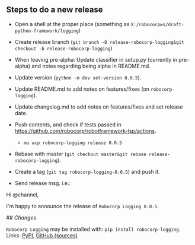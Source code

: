 
Steps to do a new release
---------------------------

- Open a shell at the proper place (something as `X:/robocorpws/draft-python-framework/logging`)

- Create release branch (`git branch -D release-robocorp-logging&git checkout -b release-robocorp-logging`)

- When leaving pre-alpha: Update classifier in setup.py (currently in pre-alpha) and notes regarding being alpha in README.md.

- Update version (`python -m dev set-version 0.0.5`).

- Update README.md to add notes on features/fixes (on `robocorp-logging`).

- Update changelog.md to add notes on features/fixes and set release date.

- Push contents, and check if tests passed in https://github.com/robocorp/robotframework-lsp/actions.
  - `mu acp robocorp-logging release 0.0.5`

- Rebase with master (`git checkout master&git rebase release-robocorp-logging`).

- Create a tag (`git tag robocorp-logging-0.0.5`) and push it.

- Send release msg. i.e.:

Hi @channel,

I'm happy to announce the release of `Robocorp Logging 0.0.5`.

*## Changes*


`Robocorp Logging` may be installed with: `pip install robocorp-logging`.
Links: [PyPI](https://pypi.org/project/robocorp-logging/), [GitHub (sources)](https://github.com/robocorp/robocorp-logging)